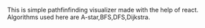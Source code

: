 This is simple pathfinfinding visualizer made with the help of react.
Algorithms used here are A-star,BFS,DFS,Dijkstra.

